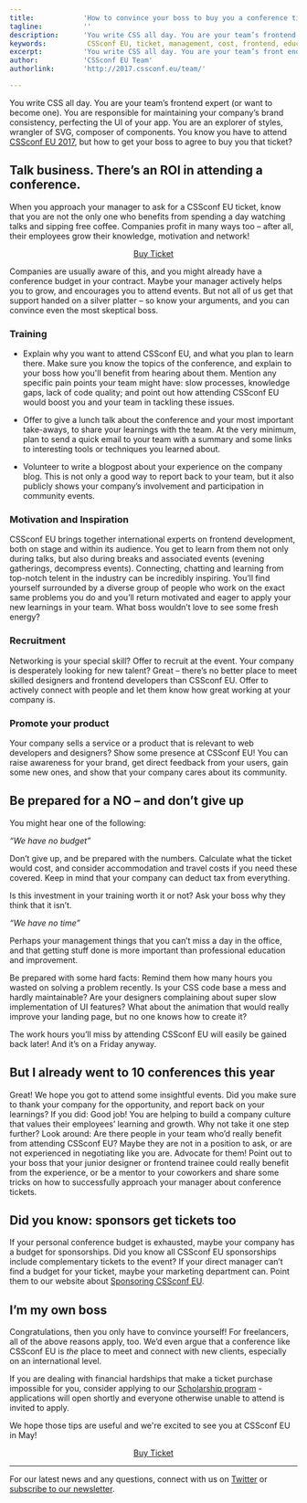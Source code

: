 ```yaml
---
title:            'How to convince your boss to buy you a conference ticket to CSSconf EU'
tagline:          ''
description:      'You write CSS all day. You are your team’s frontend expert (or want to become one). You are responsible for maintaining your company’s brand consistency, perfecting the UI of your app. You are an explorer of styles, wrangler of SVG, composer of components. You know you have to attend CSSconf EU, but how to get your boss to agree to buy you that ticket?'
keywords:          CSSconf EU, ticket, management, cost, frontend, education, CSSconf, Berlin, conference, CSS, 2016, 2017
excerpt:          'You write CSS all day. You are your team’s front end expert (or want to become one). You are responsible for maintaining your company’s brand consistency. Perfecting the UI of your app. Explorer of styles, wrangler of SVG, composer of components. You HAVE to attend CSSconf EU, and you know it – but how to get your boss to buy you that ticket?'
author:           'CSSconf EU Team'
authorlink:       'http://2017.cssconf.eu/team/'

---
```


You write CSS all day. You are your team’s frontend expert (or want to become one). You are responsible for maintaining your company’s brand consistency, perfecting the UI of your app. You are an explorer of styles, wrangler of SVG, composer of components. You know you have to attend [CSSconf EU 2017](http://2017.cssconf.eu/), but how to get your boss to agree to buy you that ticket?

## Talk business. There’s an ROI in attending a conference.

When you approach your manager to ask for a CSSconf EU ticket, know that you are not the only one who benefits from spending a day watching talks and sipping free coffee. Companies profit in many ways too – after all, their employees grow their knowledge, motivation and network!

<p align="center">
<a href="https://tito.io/cssconfeu/cssconfeu-2017" class="btn--special">
  <span class="btn__span" data-hover="Buy Ticket">Buy Ticket</span>
</a>
</p>

Companies are usually aware of this, and you might already have a conference budget in your contract. Maybe your manager actively helps you to grow, and encourages you to attend events. But not all of us get that support handed on a silver platter – so know your arguments, and you can convince even the most skeptical boss.

### Training
* Explain why you want to attend CSSconf EU, and what you plan to learn there. Make sure you know the topics of the conference, and explain to your boss how you'll benefit from hearing about them. Mention any specific pain points your team might have: slow processes, knowledge gaps, lack of code quality; and point out how attending CSSconf EU would boost you and your team in tackling these issues.

* Offer to give a lunch talk about the conference and your most important take-aways, to share your learnings with the team. At the very minimum, plan to send a quick email to your team with a summary and some links to interesting tools or techniques you learned about.

* Volunteer to write a blogpost about your experience on the company blog. This is not only a good way to report back to your team, but it also publicly shows your company’s involvement and participation in community events.

### Motivation and Inspiration

CSSconf EU brings together international experts on frontend development, both on stage and within its audience. You get to learn from them not only during talks, but also during breaks and associated events (evening gatherings, decompress events). Connecting, chatting and learning from top-notch telent in the industry can be incredibly inspiring. You’ll find yourself surrounded by a diverse group of people who work on the exact same problems you do and you’ll return motivated and eager to apply your new learnings in your team. What boss wouldn’t love to see some fresh energy?

### Recruitment

Networking is your special skill? Offer to recruit at the event. Your company is desperately looking for new talent? Great – there’s no better place to meet skilled designers and frontend developers than CSSconf EU. Offer to actively connect with people and let them know how great working at your company is.

### Promote your product

Your company sells a service or a product that is relevant to web developers and designers? Show some presence at CSSconf EU! You can raise awareness for your brand, get direct feedback from your users, gain some new ones, and show that your company cares about its community.

## Be prepared for a NO – and don’t give up

You might hear one of the following:

*“We have no budget”*

Don’t give up, and be prepared with the numbers. Calculate what the ticket would cost, and consider accommodation and travel costs if you need these covered. Keep in mind that your company can deduct tax from everything.

Is this investment in your training worth it or not? Ask your boss why they think that it isn’t.

*“We have no time”*

Perhaps your management things that you can’t miss a day in the office, and that getting stuff done is more important than professional education and improvement.

Be prepared with some hard facts: Remind them how many hours you wasted on solving a problem recently. Is your CSS code base a mess and hardly maintainable? Are your designers complaining about super slow implementation of UI features? What about the animation that would really improve your landing page, but no one knows how to create it?

The work hours you’ll miss by attending CSSconf EU will easily be gained back later! And it’s on a Friday anyway.

## But I already went to 10 conferences this year

Great! We hope you got to attend some insightful events. Did you make sure to thank your company for the opportunity, and report back on your learnings? If you did: Good job! You are helping to build a company culture that values their employees’ learning and growth.
Why not take it one step further? Look around: Are there people in your team who’d really benefit from attending CSSconf EU? Maybe they are not in a position to ask, or are not experienced in negotiating like you are. Advocate for them! Point out to your boss that your junior designer or frontend trainee could really benefit from the experience, or be a mentor to your coworkers and share some tricks on how to successfully approach your manager about conference tickets.

## Did you know: sponsors get tickets too

If your personal conference budget is exhausted, maybe your company has a budget for sponsorships. Did you know all CSSconf EU sponsorships include complementary tickets to the event? If your direct manager can’t find a budget for your ticket, maybe your marketing department can. Point them to our website about [Sponsoring CSSconf EU](http://sponsoring.cssconf.eu/).

## I’m my own boss

Congratulations, then you only have to convince yourself! For freelancers, all of the above reasons apply, too. We’d even argue that a conference like CSSconf EU is *the* place to meet and connect with new clients, especially on an international level.

If you are dealing with financial hardships that make a ticket purchase impossible for you, consider applying to our [Scholarship program](http://2017.cssconf.eu/scholarships/) - applications will open shortly and everyone otherwise unable to attend is invited to apply.

We hope those tips are useful and we're excited to see you at CSSconf EU in May!

<p align="center">
<a href="https://tito.io/cssconfeu/cssconfeu-2017" class="btn--special">
  <span class="btn__span" data-hover="Buy Ticket">Buy Ticket</span>
</a>
</p>

***

For our latest news and any questions, connect with us on [Twitter](https://twitter.com/cssconfeu) or [subscribe to our newsletter](https://confirmsubscription.com/h/d/879A481DB04CB70D).  
